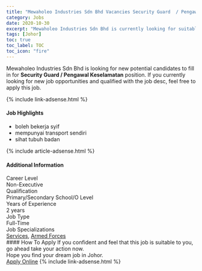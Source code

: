 ```yaml
---
title: "Mewaholeo Industries Sdn Bhd Vacancies Security Guard  / Pengawal Keselamatan" 
category: Jobs 
date: 2020-10-30 
excerpt: "Mewaholeo Industries Sdn Bhd is currently looking for suitable person to fill in the Security Guard  / Pengawal Keselamatan which positioned at Johor" 
tags: [Johor] 
toc: true 
toc_label: TOC 
toc_icon: "fire" 
--- 
```


<p>Mewaholeo Industries Sdn Bhd is looking for new potential candidates to fill in for <b>Security Guard  / Pengawal Keselamatan</b> position. If you currently looking for new job opportunities and qualified with the job desc, feel free to apply this job.
</p>{% include link-adsense.html %} 
<div><div><h4>Job Highlights</h4></div><div><ul><li><div><div><div><div></div></div></div><div><span>boleh bekerja syif</span></div></div></li><li><div><div><div><div></div></div></div><div><span>mempunyai transport sendiri</span></div></div></li><li><div><div><div><div></div></div></div><div><span>sihat tubuh badan</span></div></div></li></ul></div></div> 
{% include article-adsense.html %} 
<div><div><h4>Additional Information</h4></div><div><div><div><div><div><div><div><span>Career Level</span></div><div><span>Non-Executive</span></div></div></div></div><div><div><div><div><span>Qualification</span></div><div><span>Primary/Secondary School/O Level</span></div></div></div></div><div><div><div><div><span>Years of Experience</span></div><div><span>2 years</span></div></div></div></div><div><div><div><div><span>Job Type</span></div><div><span>Full-Time</span></div></div></div></div><div><div><div><div><span>Job Specializations</span></div><div><span><a href="/en/job-search/services-jobs/">Services</a>, <a href="/en/job-search/security-armed-forces-protective-services-jobs/">Armed Forces</a></span></div></div></div></div></div></div></div></div> 
#### How To Apply 
If you confident and feel that this job is suitable to you, go ahead take your action now. <br/> 
Hope you find your dream job in Johor. <br/> 
<a href="https://www.jobstreet.com.my/en/job/security-guard-pengawal-keselamatan-4404300?jobId=jobstreet-my-job-4404300&sectionRank=16&token=0~5f90a4e1-209e-4eaf-9a4d-a3159fa76b6b&fr=SRP%20View%20In%20New%20Ta" class="btn btn--info" target="_blank" rel="nofollow noopenner">Apply Online</a> 
{% include link-adsense.html %} 